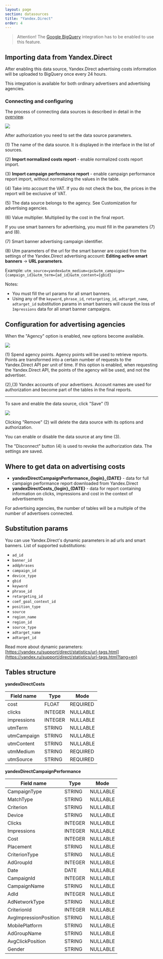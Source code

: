 ```yaml
---
layout: page
section: datasources
title: "Yandex.Direct"
order: 4
---
```


> Attention! The [Google BigQuery](/integrations/google-bigquery) integration has to be enabled to use this feature.

## Importing data from Yandex.Direct

After enabling this data source, Yandex.Direct advertising costs information will be uploaded to BigQuery once every 24 hours.

This integration is available for both ordinary advertisers and advertising agencies.

### Connecting and configuring

The process of connecting data sources is described in detail in the [overview](https://docs.segmentstream.com/datasources/index).

![](/img/YD2.png)

After authorization you need to set the data source parameters.

(1) The name of the data source. It is displayed in the interface in the list of sources.

(2) **Import normalized costs report**  - enable normalized costs report import.

(3) **Import campaign performance report** - enable campaign performance report import, without normalizing the values ​​in the table.

(4) Take into account the VAT. If you do not check the box, the prices in the report will be exclusive of VAT.

(5) The data source belongs to the agency. See Customization for advertising agencies.

(6) Value multiplier. Multiplied by the cost in the final report.

If you use smart banners for advertising, you must fill in the parameters (7) and (8).

(7) Smart banner advertising campaign identifier.

(8) Utm parameters of the url for the smart banner are copied from the settings of the Yandex.Direct advertising account: **Editing active smart banners** → **URL parameters**.

Example: `utm_source=yandex&utm_medium=cpc&utm_campaign={campaign_id}&utm_term={ad_id}&utm_content={gbid}`

Notes:
- You must fill the url params for all smart banners.
- Using any of the `keyword`, `phrase_id`, `retargeting_id`, `adtarget_name`, `adtarget_id` substitution params in smart banners will cause the loss of `Impressions` data for all smart banner campaigns.

## Configuration for advertising agencies

When the "Agency" option is enabled, new options become available.

![](/img/YD3.png)

(1) Spend agency points. Agency points will be used to retrieve reports. Points are transformed into a certain number of requests to the Yandex.Direct API per unit of time. If this option is enabled, when requesting the Yandex.Direct API, the points of the agency will be used, and not the advertiser.

(2),(3) Yandex accounts of your advertisers. Account names are used for authorization and become part of the tables in the final reports.

---

To save and enable the data source, click "Save" (1)

![](/img/YD4.png)

Clicking "Remove" (2) will delete the data source with its options and authorization.

You can enable or disable the data source at any time (3).

The "Disconnect" button (4) is used to revoke the authorization data. The settings are saved.

## Where to get data on advertising costs

- **yandexDirectCampaignPerformance_{login}_{DATE}** - data for full campaign performance report downloaded from Yandex.Direct
- **yandexDirectCosts_{login}_{DATE}** - data for report containing information on clicks, impressions and cost in the context of advertisements

For advertising agencies, the number of tables will be a multiple of the number of advertisers connected.

## Substitution params

You can use Yandex.Direct's dynamic parameters in ad urls and smart banners. List of supported substitutions:
- `ad_id`
- `banner_id`
- `addphrases`
- `campaign_id`
- `device_type`
- `gbid`
- `keyword`
- `phrase_id`
- `retargeting_id`
- `coef_goal_context_id`
- `position_type`
- `source`
- `region_name`
- `region_id`
- `source_type`
- `adtarget_name`
- `adtarget_id`

Read more about dynamic parameters: [https://yandex.ru/support/direct/statistics/url-tags.html](https://yandex.ru/support/direct/statistics/url-tags.html?lang=en)


## Tables structure

**yandexDirectCosts**

Field name|Type|Mode
--- | --- | ---
cost | FLOAT | REQUIRED
clicks | INTEGER | NULLABLE
impressions | INTEGER | NULLABLE
utmTerm | STRING | NULLABLE
utmCampaign | STRING | NULLABLE
utmContent | STRING | NULLABLE
utmMedium | STRING | REQUIRED
utmSource | STRING | REQUIRED

**yandexDirectCampaignPerformance**

Field name|Type|Mode
--- | --- | ---
CampaignType | STRING | NULLABLE
MatchType | STRING | NULLABLE
Criterion | STRING | NULLABLE
Device | STRING | NULLABLE
Clicks | INTEGER | NULLABLE
Impressions | INTEGER | NULLABLE
Cost | INTEGER | NULLABLE
Placement | STRING | NULLABLE
CriterionType | STRING | NULLABLE
AdGroupId | INTEGER | NULLABLE
Date | DATE | NULLABLE
CampaignId | INTEGER | NULLABLE
CampaignName | STRING | NULLABLE
AdId | INTEGER | NULLABLE
AdNetworkType | STRING | NULLABLE
CriterionId | INTEGER | NULLABLE
AvgImpressionPosition | STRING | NULLABLE
MobilePlatform | STRING | NULLABLE
AdGroupName | STRING | NULLABLE
AvgClickPosition | STRING | NULLABLE
Gender | STRING | NULLABLE
